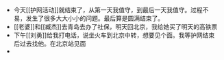 - 今天[[护网活动]]就结束了，从第一天我值守，到最后一天我值守。过程不易，发生了很多大大小小的问题。最后算是圆满结束了。
- [[老婆]]和[[臧杰]]去青岛去办了社保，明天回北京，我给她买了明天的高铁票
- 下午[[刘勇]]给我打电话，说坐火车到北京中转，想要见个面。我等护网结束后过去找他。在北京站见面
- 

